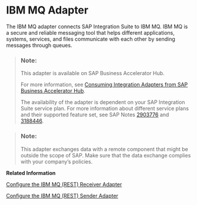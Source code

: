 <!-- loioe0bb2df56b0c4f2793261c7dbbcd9921 -->

# IBM MQ Adapter

The IBM MQ adapter connects SAP Integration Suite to IBM MQ. IBM MQ is a secure and reliable messaging tool that helps different applications, systems, services, and files communicate with each other by sending messages through queues.

> ### Note:  
> This adapter is available on SAP Business Accelerator Hub.
> 
> For more information, see [Consuming Integration Adapters from SAP Business Accelerator Hub](consuming-integration-adapters-from-sap-business-accelerator-hub-b9250fb.md).
> 
> The availability of the adapter is dependent on your SAP Integration Suite service plan. For more information about different service plans and their supported feature set, see SAP Notes [2903776](https://launchpad.support.sap.com/#/notes/2903776) and [3188446](https://launchpad.support.sap.com/#/notes/3188446).

> ### Note:  
> This adapter exchanges data with a remote component that might be outside the scope of SAP. Make sure that the data exchange complies with your company’s policies.

**Related Information**  


[Configure the IBM MQ \(REST\) Receiver Adapter](configure-the-ibm-mq-rest-receiver-adapter-45610e7.md "")

[Configure the IBM MQ \(REST\) Sender Adapter](configure-the-ibm-mq-rest-sender-adapter-35cd02d.md "")

